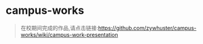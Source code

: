 # campus-works

> 在校期间完成的作品,请点击链接:https://github.com/zywhuster/campus-works/wiki/campus-work-presentation
